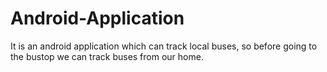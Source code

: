# Android-Application
It is an android application which can track local buses, so before going to the bustop we can track buses from our home.

